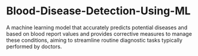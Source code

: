 # Blood-Disease-Detection-Using-ML
A machine learning model that accurately predicts potential diseases and based on blood report values and provides corrective measures to manage these conditions, aiming to streamline routine diagnostic tasks typically performed by doctors.
